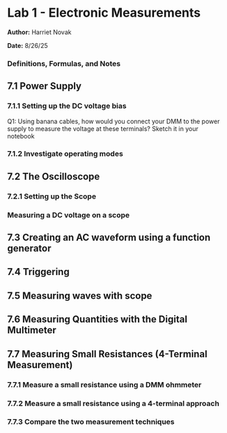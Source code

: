 # Lab 1 - Electronic Measurements

**Author:** Harriet Novak

**Date:** 8/26/25

### Definitions, Formulas, and Notes

## 7.1 Power Supply

### 7.1.1 Setting up the DC voltage bias

Q1: Using banana cables, how would you connect your DMM to the power supply to measure the voltage at these terminals? Sketch it in your notebook 

### 7.1.2 Investigate operating modes

## 7.2 The Oscilloscope 

### 7.2.1 Setting up the Scope

### Measuring a DC voltage on a scope 

## 7.3 Creating an AC waveform using a function generator 

## 7.4 Triggering

## 7.5 Measuring waves with scope 

## 7.6 Measuring Quantities with the Digital Multimeter

## 7.7 Measuring Small Resistances (4-Terminal Measurement)

### 7.7.1 Measure a small resistance using a DMM ohmmeter

### 7.7.2 Measure a small resistance using a 4-terminal approach 

### 7.7.3 Compare the two measurement techniques
